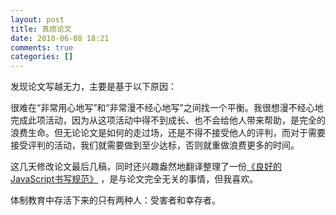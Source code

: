 ```yaml
---
layout: post
title: 真烦论文
date: 2010-06-08 18:21
comments: true
categories: []
---
```

发现论文写越无力，主要是基于以下原因：

很难在“非常用心地写”和“非常漫不经心地写”之间找一个平衡。我很想漫不经心地完成此项活动，因为从这项活动中得不到成长、也不会给他人带来帮助，是完全的浪费生命。但无论论文是如何的走过场，还是不得不接受他人的评判，而对于需要接受评判的活动，我们就需要做到至少达标，否则就重做浪费更多的时间。

这几天修改论文最后几稿，同时还兴趣盎然地翻译整理了一份<a href="http://yuguo.us/demo/js-best-practices/">《良好的JavaScript书写规范》</a> ，是与论文完全无关的事情，但我喜欢。

体制教育中存活下来的只有两种人：受害者和幸存者。
